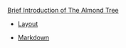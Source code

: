 [Brief Introduction of The Almond Tree ](http://bigdata-mindstorms.github.io/jekyll-playground/public/VeroniqueSoleil/2016/03/08/index.html)

* [Layout](https://github.com/bigdata-mindstorms/jekyll-playground/blob/gh-pages/_layouts/VeroniqueSoleil/2016/03/08/layout1.html)

* [Markdown](https://github.com/bigdata-mindstorms/jekyll-playground/blob/gh-pages/public/VeroniqueSoleil/2016/03/08/index.md)
